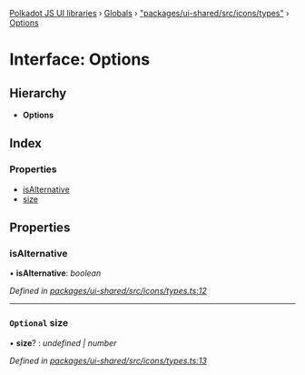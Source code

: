 [Polkadot JS UI libraries](../README.md) › [Globals](../globals.md) › ["packages/ui-shared/src/icons/types"](../modules/_packages_ui_shared_src_icons_types_.md) › [Options](_packages_ui_shared_src_icons_types_.options.md)

# Interface: Options

## Hierarchy

* **Options**

## Index

### Properties

* [isAlternative](_packages_ui_shared_src_icons_types_.options.md#isalternative)
* [size](_packages_ui_shared_src_icons_types_.options.md#optional-size)

## Properties

###  isAlternative

• **isAlternative**: *boolean*

*Defined in [packages/ui-shared/src/icons/types.ts:12](https://github.com/polkadot-js/ui/blob/0017139d/packages/ui-shared/src/icons/types.ts#L12)*

___

### `Optional` size

• **size**? : *undefined | number*

*Defined in [packages/ui-shared/src/icons/types.ts:13](https://github.com/polkadot-js/ui/blob/0017139d/packages/ui-shared/src/icons/types.ts#L13)*
